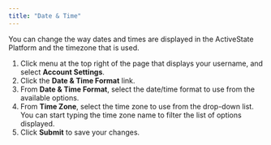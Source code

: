 ```yaml
---
title: "Date & Time"
---
```


You can change the way dates and times are displayed in the ActiveState Platform and the timezone that is used.<!--more-->

1. Click menu at the top right of the page that displays your username, and select **Account Settings**.
2. Click the **Date & Time Format** link.
3. From **Date & Time Format**, select the date/time format to use from the available options.
4. From **Time Zone**, select the time zone to use from the drop-down list. You can start typing the time zone name to filter the list of options displayed.
5. Click **Submit** to save your changes.
